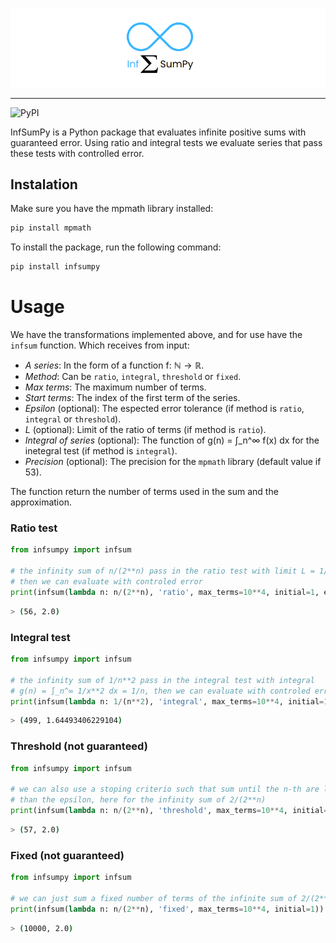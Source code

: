 ![InfSumPy Logo](https://github.com/wellington36/InfSumPy/raw/main/man/figures/logo_README.png)

--------------------------------------------------------------------------------
![PyPI](https://img.shields.io/pypi/v/InfSumPy?label=pypi%20package)

InfSumPy is a Python package that evaluates infinite positive sums with guaranteed error.
Using ratio and integral tests we evaluate series that pass these tests with controlled error.

## Instalation

Make sure you have the mpmath library installed:

```bash
pip install mpmath
```

To install the package, run the following command:

```bash
pip install infsumpy
```

# Usage
We have the transformations implemented above, and for use have the `infsum` function.
Which receives from input:

- _A series_: In the form of a function f: $\mathbb{N} \to \mathbb{R}$.
- _Method_: Can be `ratio`, `integral`, `threshold` or `fixed`.
- _Max terms_: The maximum number of terms.
- _Start terms_: The index of the first term of the series.
- _Epsilon_ (optional): The espected error tolerance (if method is `ratio`, `integral` or `threshold`).
- _L_ (optional): Limit of the ratio of terms (if method is `ratio`).
- _Integral of series_ (optional): The function of g(n) = ∫_n^∞ f(x) dx for the inetegral test (if method is `integral`).
- _Precision_ (optional): The precision for the `mpmath` library (default value if 53).

The function return the number of terms used in the sum and the approximation.

### Ratio test
```py
from infsumpy import infsum

# the infinity sum of n/(2**n) pass in the ratio test with limit L = 1/2,
# then we can evaluate with controled error
print(infsum(lambda n: n/(2**n), 'ratio', max_terms=10**4, initial=1, eps=2**(-52), L=1/2))
```

```bash
> (56, 2.0)
```

### Integral test
```py
from infsumpy import infsum

# the infinity sum of 1/n**2 pass in the integral test with integral
# g(n) = ∫_n^∞ 1/x**2 dx = 1/n, then we can evaluate with controled error
print(infsum(lambda n: 1/(n**2), 'integral', max_terms=10**4, initial=1, eps=10**(-3), g=lambda n: 1/n))
```

```bash
> (499, 1.64493406229104)
```

### Threshold (not guaranteed)
```py
from infsumpy import infsum

# we can also use a stoping criterio such that sum until the n-th are less
# than the epsilon, here for the infinity sum of 2/(2**n)
print(infsum(lambda n: n/(2**n), 'threshold', max_terms=10**4, initial=1, eps=2**(-52)))
```

```bash
> (57, 2.0)
```

### Fixed (not guaranteed)
```py
from infsumpy import infsum

# we can just sum a fixed number of terms of the infinite sum of 2/(2**n)
print(infsum(lambda n: n/(2**n), 'fixed', max_terms=10**4, initial=1))
```

```bash
> (10000, 2.0)
```
